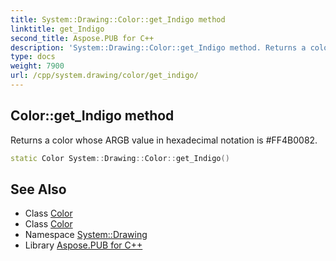 ```yaml
---
title: System::Drawing::Color::get_Indigo method
linktitle: get_Indigo
second_title: Aspose.PUB for C++
description: 'System::Drawing::Color::get_Indigo method. Returns a color whose ARGB value in hexadecimal notation is #FF4B0082 in C++.'
type: docs
weight: 7900
url: /cpp/system.drawing/color/get_indigo/
---
```

## Color::get_Indigo method


Returns a color whose ARGB value in hexadecimal notation is #FF4B0082.

```cpp
static Color System::Drawing::Color::get_Indigo()
```

## See Also

* Class [Color](../)
* Class [Color](../)
* Namespace [System::Drawing](../../)
* Library [Aspose.PUB for C++](../../../)
